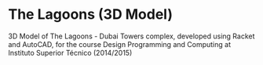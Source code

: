 # The Lagoons (3D Model)

3D Model of The Lagoons - Dubai Towers complex, developed using Racket and AutoCAD, for the course Design Programming and Computing at Instituto Superior Técnico (2014/2015)
